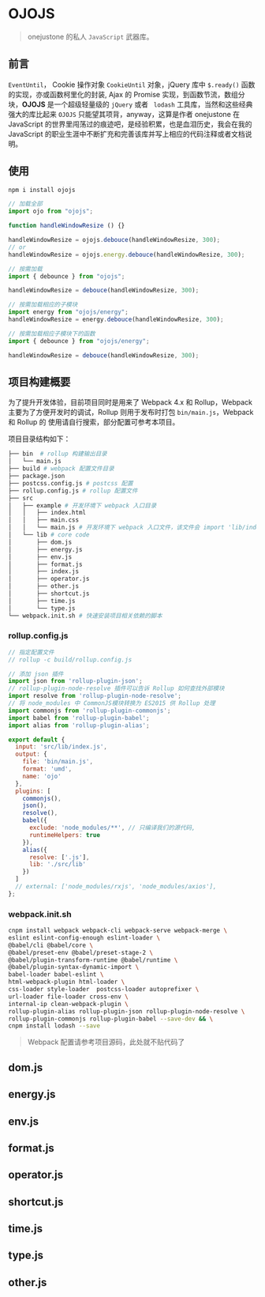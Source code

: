 # OJOJS

> onejustone 的私人 `JavaScript` 武器库。

## 前言

 `EventUntil`， Cookie 操作对象 `CookieUntil` 对象，jQuery 库中 `$.ready()` 函数的实现，亦或函数柯里化的封装, Ajax 的 Promise 实现，到函数节流，数组分块，**OJOJS** 是一个超级轻量级的 `jQuery` 或者 ` lodash` 工具库，当然和这些经典强大的库比起来 `OJOJS` 只能望其项背，anyway，这算是作者 onejustone 在 JavaScript 的世界里闯荡过的痕迹吧，是经验积累，也是血泪历史，我会在我的 JavaScript 的职业生涯中不断扩充和完善该库并写上相应的代码注释或者文档说明。

## 使用

```bash
npm i install ojojs
```

```js
// 加载全部
import ojo from "ojojs";

function handleWindowResize () {}

handleWindowResize = ojojs.debouce(handleWindowResize, 300);
// or
handleWindowResize = ojojs.energy.debouce(handleWindowResize, 300);

// 按需加载
import { debounce } from "ojojs";

handleWindowResize = debouce(handleWindowResize, 300);

// 按需加载相应的子模块
import energy from "ojojs/energy";
handleWindowResize = energy.debouce(handleWindowResize, 300);

// 按需加载相应子模块下的函数
import { debounce } from "ojojs/energy";

handleWindowResize = debouce(handleWindowResize, 300);
```

## 项目构建概要

为了提升开发体验，目前项目同时是用来了 Webpack 4.x 和 Rollup，Webpack 主要为了方便开发时的调试，Rollup 则用于发布时打包 `bin/main.js`，Webpack 和 Rollup 的
使用请自行搜索，部分配置可参考本项目。

项目目录结构如下：

```bash
├── bin  # rollup 构建输出目录
│   └── main.js
├── build # webpack 配置文件目录
├── package.json
├── postcss.config.js # postcss 配置
├── rollup.config.js # rollup 配置文件
├── src
│   ├── example # 开发环境下 webpack 入口目录
│   │   ├── index.html
│   │   ├── main.css
│   │   └── main.js # 开发环境下 webpack 入口文件，该文件会 import 'lib/index.js'
│   └── lib # core code
│       ├── dom.js
│       ├── energy.js
│       ├── env.js
│       ├── format.js
│       ├── index.js
│       ├── operator.js
│       ├── other.js
│       ├── shortcut.js
│       ├── time.js
│       └── type.js
└── webpack.init.sh # 快速安装项目相关依赖的脚本
```

### rollup.config.js

```js
// 指定配置文件
// rollup -c build/rollup.config.js

// 添加 json 插件
import json from 'rollup-plugin-json';
// rollup-plugin-node-resolve 插件可以告诉 Rollup 如何查找外部模块
import resolve from 'rollup-plugin-node-resolve';
// 将 node_modules 中 CommonJS模块转换为 ES2015 供 Rollup 处理
import commonjs from 'rollup-plugin-commonjs';
import babel from 'rollup-plugin-babel';
import alias from 'rollup-plugin-alias';

export default {
  input: 'src/lib/index.js',
  output: {
    file: 'bin/main.js',
    format: 'umd',
    name: 'ojo'
  },
  plugins: [
    commonjs(),
    json(),
    resolve(),
    babel({
      exclude: 'node_modules/**', // 只编译我们的源代码,
      runtimeHelpers: true
    }),
    alias({
      resolve: ['.js'],
      lib: './src/lib'
    })
  ]
  // external: ['node_modules/rxjs', 'node_modules/axios'],
};
```

### webpack.init.sh

```bash
cnpm install webpack webpack-cli webpack-serve webpack-merge \
eslint eslint-config-enough eslint-loader \
@babel/cli @babel/core \
@babel/preset-env @babel/preset-stage-2 \
@babel/plugin-transform-runtime @babel/runtime \
@babel/plugin-syntax-dynamic-import \
babel-loader babel-eslint \
html-webpack-plugin html-loader \
css-loader style-loader  postcss-loader autoprefixer \
url-loader file-loader cross-env \
internal-ip clean-webpack-plugin \
rollup-plugin-alias rollup-plugin-json rollup-plugin-node-resolve \
rollup-plugin-commonjs rollup-plugin-babel --save-dev && \
cnpm install lodash --save
```

> Webpack 配置请参考项目源码，此处就不贴代码了

## dom.js

## energy.js

## env.js

## format.js

## operator.js

## shortcut.js

## time.js

## type.js

## other.js

